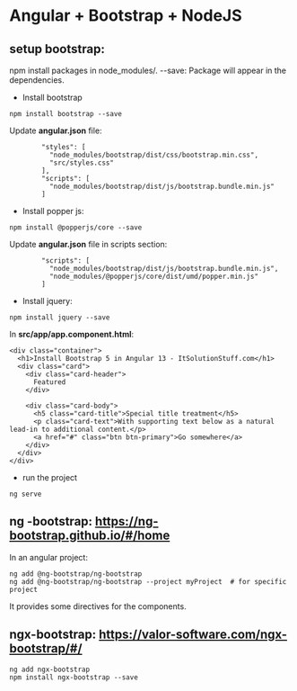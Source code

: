 # Angular + Bootstrap + NodeJS

## setup bootstrap:
npm install packages in node_modules/. --save: Package will appear in the dependencies. 
- Install bootstrap
```
npm install bootstrap --save
```
Update **angular.json** file:
```
        "styles": [
          "node_modules/bootstrap/dist/css/bootstrap.min.css",
          "src/styles.css"
        ],
        "scripts": [
          "node_modules/bootstrap/dist/js/bootstrap.bundle.min.js"
        ]
```
- Install popper js:
```
npm install @popperjs/core --save
```
Update **angular.json** file in scripts section:
```
        "scripts": [
          "node_modules/bootstrap/dist/js/bootstrap.bundle.min.js",
          "node_modules/@popperjs/core/dist/umd/popper.min.js"
        ]       
```
- Install jquery:
```
npm install jquery --save
```
In **src/app/app.component.html**:
```
<div class="container">
  <h1>Install Bootstrap 5 in Angular 13 - ItSolutionStuff.com</h1> 
  <div class="card">
    <div class="card-header">
      Featured
    </div>

    <div class="card-body">
      <h5 class="card-title">Special title treatment</h5>
      <p class="card-text">With supporting text below as a natural lead-in to additional content.</p>
      <a href="#" class="btn btn-primary">Go somewhere</a>
    </div>
  </div>
</div>
```
- run the project
```
ng serve
```

## ng -bootstrap: https://ng-bootstrap.github.io/#/home

In an angular project:
```
ng add @ng-bootstrap/ng-bootstrap
ng add @ng-bootstrap/ng-bootstrap --project myProject  # for specific project
```
It provides some directives for the components.

## ngx-bootstrap: https://valor-software.com/ngx-bootstrap/#/
```
ng add ngx-bootstrap
npm install ngx-bootstrap --save
```
